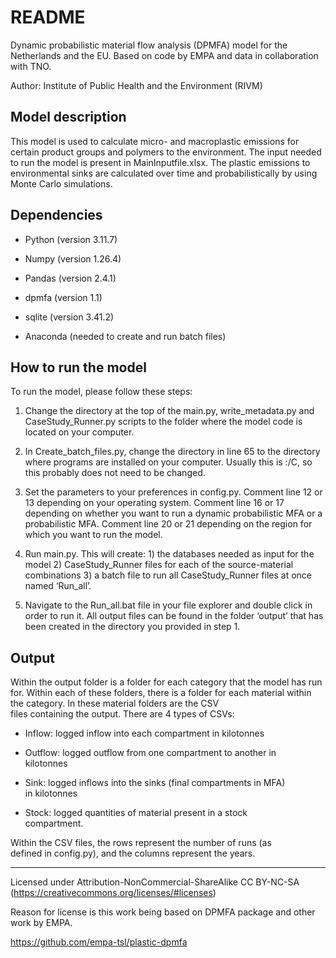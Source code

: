 README
================

Dynamic probabilistic material flow analysis (DPMFA) model for the
Netherlands and the EU. Based on code by EMPA and data in collaboration
with TNO.

Author: Institute of Public Health and the Environment (RIVM)

## Model description

This model is used to calculate micro- and macroplastic emissions for
certain product groups and polymers to the environment. The input needed
to run the model is present in MainInputfile.xlsx. The plastic emissions
to environmental sinks are calculated over time and probabilistically by
using Monte Carlo simulations.

## Dependencies

- Python (version 3.11.7)

- Numpy (version 1.26.4)

- Pandas (version 2.4.1)

- dpmfa (version 1.1)

- sqlite (version 3.41.2)

- Anaconda (needed to create and run batch files)

## How to run the model

To run the model, please follow these steps:

1.  Change the directory at the top of the main.py, write_metadata.py
    and CaseStudy_Runner.py scripts to the folder where the model code
    is located on your computer.

2.  In Create_batch_files.py, change the directory in line 65 to the
    directory where programs are installed on your computer. Usually
    this is :/C, so this probably does not need to be changed.

3.  Set the parameters to your preferences in config.py. Comment line 12
    or 13 depending on your operating system. Comment line 16 or 17
    depending on whether you want to run a dynamic probabilistic MFA or
    a probabilistic MFA. Comment line 20 or 21 depending on the region
    for which you want to run the model.

4.  Run main.py. This will create: 1) the databases needed as input for
    the model 2) CaseStudy_Runner files for each of the source-material
    combinations 3) a batch file to run all CaseStudy_Runner files at
    once named ‘Run_all’.

5.  Navigate to the Run_all.bat file in your file explorer and double
    click in order to run it. All output files can be found in the
    folder ‘output’ that has been created in the directory you provided
    in step 1.

## Output

Within the output folder is a folder for each category that the model
has run for. Within each of these folders, there is a folder for each
material within the category. In these material folders are the CSV  
files containing the output. There are 4 types of CSVs:

- Inflow: logged inflow into each compartment in kilotonnes

- Outflow: logged outflow from one compartment to another in  
  kilotonnes

- Sink: logged inflows into the sinks (final compartments in MFA)  
  in kilotonnes

- Stock: logged quantities of material present in a stock  
  compartment.

Within the CSV files, the rows represent the number of runs (as  
defined in config.py), and the columns represent the years.

------------------------------------------------------------------------

Licensed under Attribution-NonCommercial-ShareAlike CC BY-NC-SA
(<https://creativecommons.org/licenses/#licenses>)

Reason for license is this work being based on DPMFA package and other
work by EMPA.

<https://github.com/empa-tsl/plastic-dpmfa>
